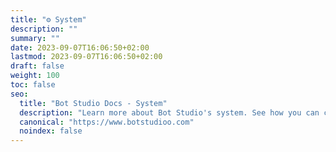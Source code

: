 ```yaml
---
title: "⚙️ System"
description: ""
summary: ""
date: 2023-09-07T16:06:50+02:00
lastmod: 2023-09-07T16:06:50+02:00
draft: false
weight: 100
toc: false
seo:
  title: "Bot Studio Docs - System"
  description: "Learn more about Bot Studio's system. See how you can create your chatbots in Bot Studio and how to use its functionality. Click here to start."
  canonical: "https://www.botstudioo.com"
  noindex: false
---
```

